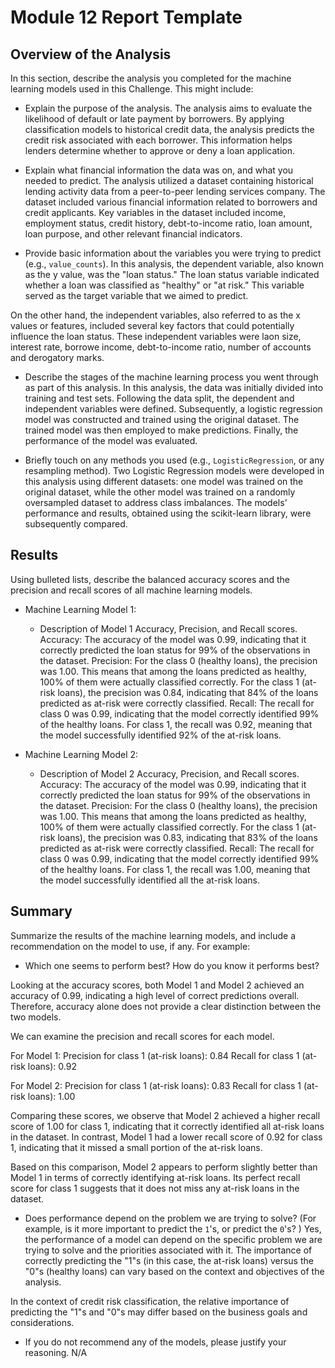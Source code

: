 # Module 12 Report Template

## Overview of the Analysis

In this section, describe the analysis you completed for the machine learning models used in this Challenge. This might include:

* Explain the purpose of the analysis.
The analysis aims to evaluate the likelihood of default or late payment by borrowers. By applying classification models to historical credit data, the analysis predicts the credit risk associated with each borrower. This information helps lenders determine whether to approve or deny a loan application.

* Explain what financial information the data was on, and what you needed to predict.
The analysis utilized a dataset containing historical lending activity data from a peer-to-peer lending services company. The dataset included various financial information related to borrowers and credit applicants. Key variables in the dataset included income, employment status, credit history, debt-to-income ratio, loan amount, loan purpose, and other relevant financial indicators.

* Provide basic information about the variables you were trying to predict (e.g., `value_counts`).
In this analysis, the dependent variable, also known as the y value, was the "loan status." The loan status variable indicated whether a loan was classified as "healthy" or "at risk." This variable served as the target variable that we aimed to predict.

On the other hand, the independent variables, also referred to as the x values or features, included several key factors that could potentially influence the loan status. These independent variables were laon size, interest rate, borrowe income, debt-to-income ratio, number of accounts and derogatory marks.

* Describe the stages of the machine learning process you went through as part of this analysis.
In this analysis, the data was initially divided into training and test sets. Following the data split, the dependent and independent variables were defined. Subsequently, a logistic regression model was constructed and trained using the original dataset. The trained model was then employed to make predictions. Finally, the performance of the model was evaluated.

* Briefly touch on any methods you used (e.g., `LogisticRegression`, or any resampling method).
Two Logistic Regression models were developed in this analysis using different datasets: one model was trained on the original dataset, while the other model was trained on a randomly oversampled dataset to address class imbalances. The models' performance and results, obtained using the scikit-learn library, were subsequently compared.

## Results

Using bulleted lists, describe the balanced accuracy scores and the precision and recall scores of all machine learning models.

* Machine Learning Model 1:
  * Description of Model 1 Accuracy, Precision, and Recall scores.
Accuracy: The accuracy of the model was 0.99, indicating that it correctly predicted the loan status for 99% of the observations in the dataset.
Precision: For the class 0 (healthy loans), the precision was 1.00. This means that among the loans predicted as healthy, 100% of them were actually classified correctly. For the class 1 (at-risk loans), the precision was 0.84, indicating that 84% of the loans predicted as at-risk were correctly classified.
Recall: The recall for class 0 was 0.99, indicating that the model correctly identified 99% of the healthy loans. For class 1, the recall was 0.92, meaning that the model successfully identified 92% of the at-risk loans.


* Machine Learning Model 2:
  * Description of Model 2 Accuracy, Precision, and Recall scores.
Accuracy: The accuracy of the model was 0.99, indicating that it correctly predicted the loan status for 99% of the observations in the dataset.
Precision: For the class 0 (healthy loans), the precision was 1.00. This means that among the loans predicted as healthy, 100% of them were actually classified correctly. For the class 1 (at-risk loans), the precision was 0.83, indicating that 83% of the loans predicted as at-risk were correctly classified.
Recall: The recall for class 0 was 0.99, indicating that the model correctly identified 99% of the healthy loans. For class 1, the recall was 1.00, meaning that the model successfully identified all the at-risk loans.

## Summary

Summarize the results of the machine learning models, and include a recommendation on the model to use, if any. For example:

* Which one seems to perform best? How do you know it performs best?

Looking at the accuracy scores, both Model 1 and Model 2 achieved an accuracy of 0.99, indicating a high level of correct predictions overall. Therefore, accuracy alone does not provide a clear distinction between the two models.

We can examine the precision and recall scores for each model.

For Model 1:
Precision for class 1 (at-risk loans): 0.84
Recall for class 1 (at-risk loans): 0.92

For Model 2:
Precision for class 1 (at-risk loans): 0.83
Recall for class 1 (at-risk loans): 1.00

Comparing these scores, we observe that Model 2 achieved a higher recall score of 1.00 for class 1, indicating that it correctly identified all at-risk loans in the dataset. In contrast, Model 1 had a lower recall score of 0.92 for class 1, indicating that it missed a small portion of the at-risk loans.

Based on this comparison, Model 2 appears to perform slightly better than Model 1 in terms of correctly identifying at-risk loans. Its perfect recall score for class 1 suggests that it does not miss any at-risk loans in the dataset.

* Does performance depend on the problem we are trying to solve? (For example, is it more important to predict the `1`'s, or predict the `0`'s? )
Yes, the performance of a model can depend on the specific problem we are trying to solve and the priorities associated with it. The importance of correctly predicting the "1"s (in this case, the at-risk loans) versus the "0"s (healthy loans) can vary based on the context and objectives of the analysis.

In the context of credit risk classification, the relative importance of predicting the "1"s and "0"s may differ based on the business goals and considerations.

* If you do not recommend any of the models, please justify your reasoning.
N/A
